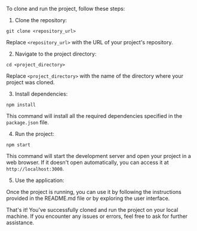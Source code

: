 To clone and run the project, follow these steps:

1. Clone the repository:

```
git clone <repository_url>
```

Replace `<repository_url>` with the URL of your project's repository.

2. Navigate to the project directory:

```
cd <project_directory>
```

Replace `<project_directory>` with the name of the directory where your project was cloned.

3. Install dependencies:

```
npm install
```

This command will install all the required dependencies specified in the `package.json` file.

4. Run the project:

```
npm start
```

This command will start the development server and open your project in a web browser. If it doesn't open automatically, you can access it at `http://localhost:3000`.

5. Use the application:

Once the project is running, you can use it by following the instructions provided in the README.md file or by exploring the user interface.

That's it! You've successfully cloned and run the project on your local machine. If you encounter any issues or errors, feel free to ask for further assistance.
